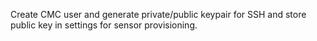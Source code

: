 Create CMC user and generate private/public keypair for SSH and store public key in settings for sensor provisioning.
